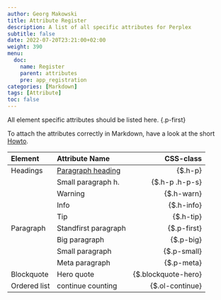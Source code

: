 ```yaml
---
author: Georg Makowski
title: Attribute Register
description: A list of all specific attributes for Perplex
subtitle: false
date: 2022-07-20T23:21:00+02:00 
weight: 390
menu:
  doc:
    name: Register
    parent: attributes
    pre: app_registration
categories: [Markdown]
tags: [Attribute] 
toc: false
---
```


All element specific attributes should be listed here.
{.p-first} <!--more-->

To attach the attributes correctly in Markdown, have a look at the short [Howto](/doc/attribute/howto).

|Element    | Attribute Name | CSS-class |
|:----------|:--------|-------:|
| Headings  | [Paragraph heading](/doc/basic/headings#h-p) | {$.h-p} |
| | Small paragraph h. | {$.h-p .h-p-s} |
| | Warning | {$.h-warn} |
| | Info | {$.h-info} |
| | Tip | {$.h-tip} |
| Paragraph | Standfirst paragraph | {$.p-first} |
| | Big paragraph | {$.p-big} |
| | Small paragraph | {$.p-small} |
| | Meta paragraph | {$.p-meta} |
| Blockquote | Hero quote | {$.blockquote-hero} |
| Ordered list | continue counting | {$.ol-continue} |
